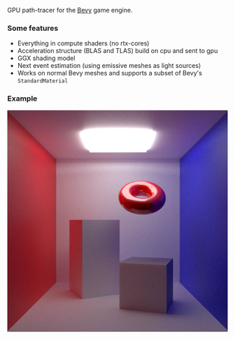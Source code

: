 GPU path-tracer for the [Bevy](https://github.com/bevyengine/bevy) game engine.

### Some features
- Everything in compute shaders (no rtx-cores)
- Acceleration structure (BLAS and TLAS) build on cpu and sent to gpu
- GGX shading model
- Next event estimation (using emissive meshes as light sources)
- Works on normal Bevy meshes and supports a subset of Bevy's `StandardMaterial`

### Example
![screenshot](./pulse_screenshot.png)
